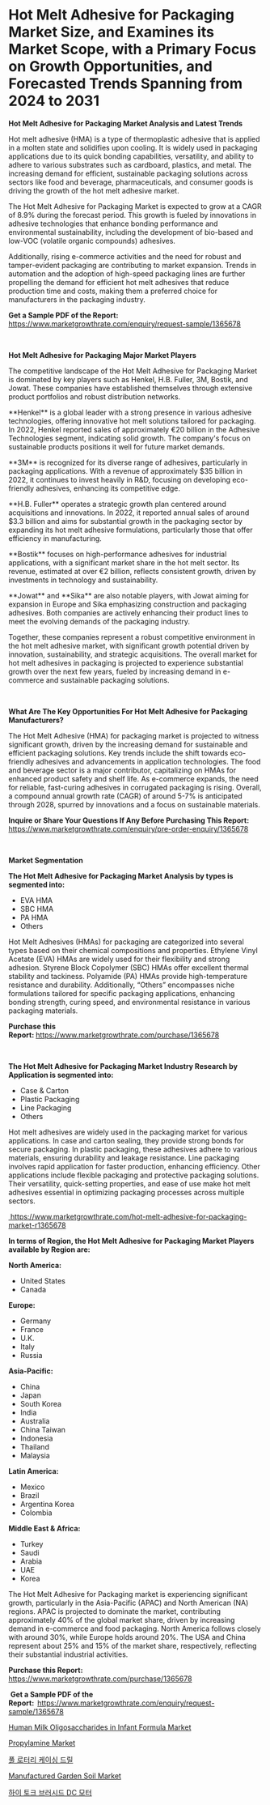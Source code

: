 <p><h1>Hot Melt Adhesive for Packaging Market Size, and Examines its Market Scope, with a Primary Focus on Growth Opportunities, and Forecasted Trends Spanning from 2024 to 2031</h1></p><p><strong>Hot Melt Adhesive for Packaging Market Analysis and Latest Trends</strong></p>
<p><p>Hot melt adhesive (HMA) is a type of thermoplastic adhesive that is applied in a molten state and solidifies upon cooling. It is widely used in packaging applications due to its quick bonding capabilities, versatility, and ability to adhere to various substrates such as cardboard, plastics, and metal. The increasing demand for efficient, sustainable packaging solutions across sectors like food and beverage, pharmaceuticals, and consumer goods is driving the growth of the hot melt adhesive market.</p><p>The Hot Melt Adhesive for Packaging Market is expected to grow at a CAGR of 8.9% during the forecast period. This growth is fueled by innovations in adhesive technologies that enhance bonding performance and environmental sustainability, including the development of bio-based and low-VOC (volatile organic compounds) adhesives. </p><p>Additionally, rising e-commerce activities and the need for robust and tamper-evident packaging are contributing to market expansion. Trends in automation and the adoption of high-speed packaging lines are further propelling the demand for efficient hot melt adhesives that reduce production time and costs, making them a preferred choice for manufacturers in the packaging industry.</p></p>
<p><strong>Get a Sample PDF of the Report:&nbsp;</strong> <a href="https://www.marketgrowthrate.com/enquiry/request-sample/1365678">https://www.marketgrowthrate.com/enquiry/request-sample/1365678</a></p>
<p>&nbsp;</p>
<p><strong>Hot Melt Adhesive for Packaging Major Market Players</strong></p>
<p><p>The competitive landscape of the Hot Melt Adhesive for Packaging Market is dominated by key players such as Henkel, H.B. Fuller, 3M, Bostik, and Jowat. These companies have established themselves through extensive product portfolios and robust distribution networks.</p><p>**Henkel** is a global leader with a strong presence in various adhesive technologies, offering innovative hot melt solutions tailored for packaging. In 2022, Henkel reported sales of approximately €20 billion in the Adhesive Technologies segment, indicating solid growth. The company's focus on sustainable products positions it well for future market demands.</p><p>**3M** is recognized for its diverse range of adhesives, particularly in packaging applications. With a revenue of approximately $35 billion in 2022, it continues to invest heavily in R&D, focusing on developing eco-friendly adhesives, enhancing its competitive edge.</p><p>**H.B. Fuller** operates a strategic growth plan centered around acquisitions and innovations. In 2022, it reported annual sales of around $3.3 billion and aims for substantial growth in the packaging sector by expanding its hot melt adhesive formulations, particularly those that offer efficiency in manufacturing.</p><p>**Bostik** focuses on high-performance adhesives for industrial applications, with a significant market share in the hot melt sector. Its revenue, estimated at over €2 billion, reflects consistent growth, driven by investments in technology and sustainability.</p><p>**Jowat** and **Sika** are also notable players, with Jowat aiming for expansion in Europe and Sika emphasizing construction and packaging adhesives. Both companies are actively enhancing their product lines to meet the evolving demands of the packaging industry.</p><p>Together, these companies represent a robust competitive environment in the hot melt adhesive market, with significant growth potential driven by innovation, sustainability, and strategic acquisitions. The overall market for hot melt adhesives in packaging is projected to experience substantial growth over the next few years, fueled by increasing demand in e-commerce and sustainable packaging solutions.</p></p>
<p>&nbsp;</p>
<p><strong>What Are The Key Opportunities For Hot Melt Adhesive for Packaging Manufacturers?</strong></p>
<p><p>The Hot Melt Adhesive (HMA) for packaging market is projected to witness significant growth, driven by the increasing demand for sustainable and efficient packaging solutions. Key trends include the shift towards eco-friendly adhesives and advancements in application technologies. The food and beverage sector is a major contributor, capitalizing on HMAs for enhanced product safety and shelf life. As e-commerce expands, the need for reliable, fast-curing adhesives in corrugated packaging is rising. Overall, a compound annual growth rate (CAGR) of around 5-7% is anticipated through 2028, spurred by innovations and a focus on sustainable materials.</p></p>
<p><strong>Inquire or Share Your Questions If Any Before Purchasing This Report:</strong> <a href="https://www.marketgrowthrate.com/enquiry/pre-order-enquiry/1365678">https://www.marketgrowthrate.com/enquiry/pre-order-enquiry/1365678</a></p>
<p>&nbsp;</p>
<p><strong>Market Segmentation</strong></p>
<p><strong>The Hot Melt Adhesive for Packaging Market Analysis by types is segmented into:</strong></p>
<p><ul><li>EVA HMA</li><li>SBC HMA</li><li>PA HMA</li><li>Others</li></ul></p>
<p><p>Hot Melt Adhesives (HMAs) for packaging are categorized into several types based on their chemical compositions and properties. Ethylene Vinyl Acetate (EVA) HMAs are widely used for their flexibility and strong adhesion. Styrene Block Copolymer (SBC) HMAs offer excellent thermal stability and tackiness. Polyamide (PA) HMAs provide high-temperature resistance and durability. Additionally, “Others” encompasses niche formulations tailored for specific packaging applications, enhancing bonding strength, curing speed, and environmental resistance in various packaging materials.</p></p>
<p><strong>Purchase this Report:&nbsp;</strong><a href="https://www.marketgrowthrate.com/purchase/1365678">https://www.marketgrowthrate.com/purchase/1365678</a></p>
<p>&nbsp;</p>
<p><strong>The Hot Melt Adhesive for Packaging Market Industry Research by Application is segmented into:</strong></p>
<p><ul><li>Case & Carton</li><li>Plastic Packaging</li><li>Line Packaging</li><li>Others</li></ul></p>
<p><p>Hot melt adhesives are widely used in the packaging market for various applications. In case and carton sealing, they provide strong bonds for secure packaging. In plastic packaging, these adhesives adhere to various materials, ensuring durability and leakage resistance. Line packaging involves rapid application for faster production, enhancing efficiency. Other applications include flexible packaging and protective packaging solutions. Their versatility, quick-setting properties, and ease of use make hot melt adhesives essential in optimizing packaging processes across multiple sectors.</p></p>
<p><a href="https://www.marketgrowthrate.com/hot-melt-adhesive-for-packaging-market-r1365678">&nbsp;https://www.marketgrowthrate.com/hot-melt-adhesive-for-packaging-market-r1365678</a></p>
<p><strong>In terms of Region, the Hot Melt Adhesive for Packaging Market Players available by Region are:</strong></p>
<p>
    <p> <strong> North America: </strong>
        <ul>
            <li>United States</li>
            <li>Canada</li>
        </ul>
        </p> 
    <p> <strong> Europe: </strong>
        <ul>
            <li>Germany</li>
            <li>France</li>
            <li>U.K.</li>
            <li>Italy</li>
            <li>Russia</li>
        </ul>
        </p> 
    <p> <strong> Asia-Pacific: </strong>
        <ul>
            <li>China</li>
            <li>Japan</li>
            <li>South Korea</li>
            <li>India</li>
            <li>Australia</li>
            <li>China Taiwan</li>
            <li>Indonesia</li>
            <li>Thailand</li>
            <li>Malaysia</li>
        </ul>
        </p> 
    <p> <strong> Latin America: </strong>
        <ul>
            <li>Mexico</li>
            <li>Brazil</li>
            <li>Argentina Korea</li>
            <li>Colombia</li>
        </ul>
        </p> 
    <p> <strong> Middle East & Africa: </strong>
        <ul>
            <li>Turkey</li>
            <li>Saudi</li>
            <li>Arabia</li>
            <li>UAE</li>
            <li>Korea</li>
        </ul>
    </p>
    </p>
<p><p>The Hot Melt Adhesive for Packaging market is experiencing significant growth, particularly in the Asia-Pacific (APAC) and North American (NA) regions. APAC is projected to dominate the market, contributing approximately 40% of the global market share, driven by increasing demand in e-commerce and food packaging. North America follows closely with around 30%, while Europe holds around 20%. The USA and China represent about 25% and 15% of the market share, respectively, reflecting their substantial industrial activities.</p></p>
<p><strong>Purchase this Report: </strong><a href="https://www.marketgrowthrate.com/purchase/1365678">https://www.marketgrowthrate.com/purchase/1365678</a></p>
<p>&nbsp;<strong>Get a Sample PDF of the Report:&nbsp;&nbsp;</strong><a href="https://www.marketgrowthrate.com/enquiry/request-sample/1365678">https://www.marketgrowthrate.com/enquiry/request-sample/1365678</a></p>
<p><strong></strong></p>
<p><p><a href="https://github.com/Chiragrp22/Market-Research-Report-List-6/blob/main/human-milk-oligosaccharides-in-infant-formula-market.md">Human Milk Oligosaccharides in Infant Formula Market</a></p><p><a href="https://www.linkedin.com/pulse/how-regional-global-trends-shaping-propylamine-market-year-zt3ve?trackingId=%2Fvo2%2FNwSTrSWBFNcLCUFag%3D%3D">Propylamine Market</a></p><p><a href="https://medium.com/@vivienne.stokes/%EA%B8%80%EB%A1%9C%EB%B2%8C-%ED%92%80-%EB%A1%9C%ED%84%B0%EB%A6%AC-%EC%BC%80%EC%9D%B4%EC%8B%B1-%EB%93%9C%EB%A6%B4-%EC%82%B0%EC%97%85-%EC%97%B0%EA%B5%AC-%EB%B3%B4%EA%B3%A0%EC%84%9C-%EA%B2%BD%EC%9F%81-%ED%99%98%EA%B2%BD-%EC%8B%9C%EC%9E%A5-%EA%B7%9C%EB%AA%A8-%EC%A7%80%EC%97%AD-%ED%98%84%ED%99%A9-%EB%B0%8F-%EC%A0%84%EB%A7%9D-%EC%98%88%EC%B8%A1-2024-2031-2b6bd7de7eef?postPublishedType=repub">풀 로터리 케이싱 드릴</a></p><p><a href="https://issuu.com/reportprime-2/docs/manufactured-garden-soil-market-siz_257dcb682f8d23">Manufactured Garden Soil Market</a></p><p><a href="https://medium.com/@vivienne.stokes/%EA%B3%A0%ED%86%A0%ED%81%AC-%EB%B8%8C%EB%9F%AC%EC%8B%9C%EB%93%9C-dc-%EB%AA%A8%ED%84%B0-%EC%82%B0%EC%97%85-%EB%B6%80%EB%AC%B8-2024%EB%85%84%EB%B6%80%ED%84%B0-2031%EB%85%84%EA%B9%8C%EC%A7%80%EC%9D%98-%EC%83%88%EB%A1%9C%EC%9A%B4-%EA%B8%B0%EC%88%A0-%EB%B0%8F-%EC%8B%9C%EC%9E%A5-%EC%98%81%ED%96%A5-%EC%98%88%EC%B8%A1-369f4219d15f?postPublishedType=repub">하이 토크 브러시드 DC 모터</a></p></p>